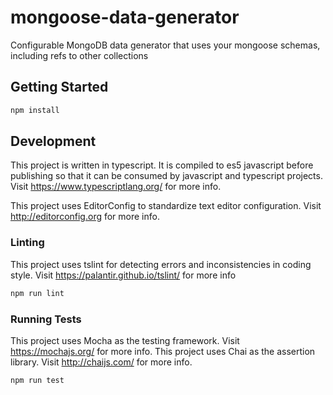 # mongoose-data-generator

Configurable MongoDB data generator that uses your mongoose schemas, including refs to other collections

## Getting Started

```bash
npm install
```

## Development

This project is written in typescript. It is compiled to es5 javascript before publishing so that it can be consumed by javascript and typescript projects.
Visit https://www.typescriptlang.org/ for more info.


This project uses EditorConfig to standardize text editor configuration.
Visit http://editorconfig.org for more info.

### Linting

This project uses tslint for detecting errors and inconsistencies in coding style. Visit https://palantir.github.io/tslint/ for more info

```bash
npm run lint
```

### Running Tests

This project uses Mocha as the testing framework. Visit https://mochajs.org/ for more info.
This project uses Chai as the assertion library. Visit http://chaijs.com/ for more info.

```bash
npm run test
```
